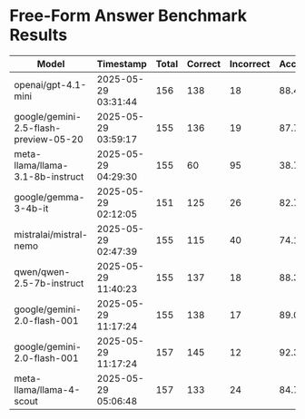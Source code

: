 # Free-Form Answer Benchmark Results

| Model | Timestamp | Total | Correct | Incorrect | Accuracy |
|-------|-----------|-------|---------|-----------|----------|
| openai/gpt-4.1-mini | 2025-05-29 03:31:44 | 156 | 138 | 18 | 88.46% |
| google/gemini-2.5-flash-preview-05-20 | 2025-05-29 03:59:17 | 155 | 136 | 19 | 87.74% |
| meta-llama/llama-3.1-8b-instruct | 2025-05-29 04:29:30 | 155 | 60 | 95 | 38.71% |
| google/gemma-3-4b-it | 2025-05-29 02:12:05 | 151 | 125 | 26 | 82.78% |
| mistralai/mistral-nemo | 2025-05-29 02:47:39 | 155 | 115 | 40 | 74.19% |
| qwen/qwen-2.5-7b-instruct | 2025-05-29 11:40:23 | 155 | 137 | 18 | 88.39% |
| google/gemini-2.0-flash-001 | 2025-05-29 11:17:24 | 155 | 138 | 17 | 89.03% |
| google/gemini-2.0-flash-001 | 2025-05-29 11:17:24 | 157 | 145 | 12 | 92.36% |
| meta-llama/llama-4-scout | 2025-05-29 05:06:48 | 157 | 133 | 24 | 84.71% |